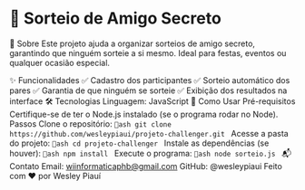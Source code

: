 # 🎉 Sorteio de Amigo Secreto
📖 Sobre
Este projeto ajuda a organizar sorteios de amigo secreto, garantindo que ninguém sorteie a si mesmo. Ideal para festas, eventos ou qualquer ocasião especial.

✨ Funcionalidades
✅ Cadastro dos participantes
✅ Sorteio automático dos pares
✅ Garantia de que ninguém se sorteie
✅ Exibição dos resultados na interface
🛠️ Tecnologias
Linguagem: JavaScript
🚀 Como Usar
Pré-requisitos
Certifique-se de ter o Node.js instalado (se o programa rodar no Node).
Passos
Clone o repositório: `ash git clone https://github.com/wesleypiaui/projeto-challenger.git `
Acesse a pasta do projeto: `ash cd projeto-challenger `
Instale as dependências (se houver): `ash npm install `
Execute o programa: `ash node sorteio.js `
📬 Contato
Email: wiinformaticaphb@gmail.com
GitHub: @wesleypiaui
Feito com ❤️ por Wesley Piauí
